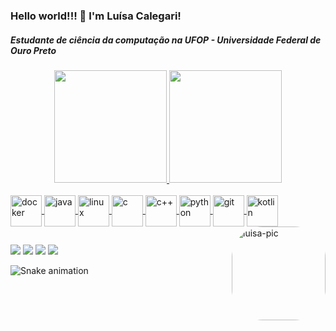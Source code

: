 ### Hello world!!! 👋 I'm Luísa Calegari!
##### Estudante de ciência da computação na UFOP - Universidade Federal de Ouro Preto
<div align="center">
  <a href="https://github.com/lsclgr">
  <img height="180em" src="https://github-readme-stats.vercel.app/api?username=lsclgr&show_icons=true&theme=cobalt&include_all_commits=true&count_private=true"/>
  <img height="180em" src="https://github-readme-stats.vercel.app/api/top-langs/?username=lsclgr&layout=compact&langs_count=7&theme=cobalt"/>
</div>
<div style="display: inline_block"><br>
  <img align="center" alt="docker" height="50" width="50" src="https://cdn.jsdelivr.net/gh/devicons/devicon/icons/docker/docker-plain-wordmark.svg">
  <img align="center" alt="java" height="50" width="50" src="https://cdn.jsdelivr.net/gh/devicons/devicon/icons/java/java-original-wordmark.svg">
  <img align="center" alt="linux" height="50" width="50" src="https://cdn.jsdelivr.net/gh/devicons/devicon/icons/linux/linux-original.svg" >
  <img align="center" alt="c" height="50" width="50" src="https://cdn.jsdelivr.net/gh/devicons/devicon/icons/c/c-original.svg">
  <img align="center" alt="c++" height="50" width="50" src="https://cdn.jsdelivr.net/gh/devicons/devicon/icons/cplusplus/cplusplus-original.svg">
  <img align="center" alt="python" height="50" width="50" src="https://cdn.jsdelivr.net/gh/devicons/devicon/icons/python/python-original.svg">
  <img align="center" alt="git" height="50" width="50" src="https://cdn.jsdelivr.net/gh/devicons/devicon/icons/git/git-original.svg">
  <img align="center" alt="kotlin" height="50" width="50" src="https://cdn.jsdelivr.net/gh/devicons/devicon/icons/kotlin/kotlin-original.svg">
  <img align="right" alt="luisa-pic" height="150" style="border-radius:50px;" src="https://cdn.picrew.me/shareImg/org/202304/338224_u3yewCNx.png">
</div>
  
  ##
 
<div> 
  <a href="mailto:calegariluisa@gmail.com"><img src="https://img.shields.io/badge/Gmail-D14836?style=for-the-badge&logo=gmail&logoColor=white" target="_blank"></a>
    <a href="https://www.linkedin.com/in/luisacalegari/" target="_blank"><img src="https://img.shields.io/badge/-LinkedIn-%230077B5?style=for-the-badge&logo=linkedin&logoColor=white" target="_blank"></a> 
  <a href="https://www.instagram.com/itslucalegari/" target="_blank"><img src="https://img.shields.io/badge/-Instagram-%23E4405F?style=for-the-badge&logo=instagram&logoColor=white" target="_blank"></a>
  <a href="https://wa.me/5531980115366" target="_blank"><img src="https://img.shields.io/badge/WhatsApp-25D366?style=for-the-badge&logo=whatsapp&logoColor=white" target="_blank"></a> 
 
  ![Snake animation](https://github.com/lsclgr/lsclgr/blob/output/github-contribution-grid-snake.svg)
 
</div>
